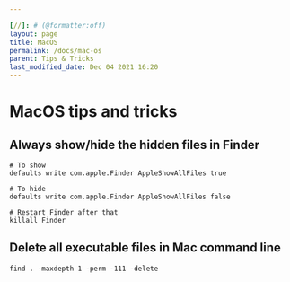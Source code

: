 ```yaml
---

[//]: # (@formatter:off)
layout: page
title: MacOS
permalink: /docs/mac-os
parent: Tips & Tricks
last_modified_date: Dec 04 2021 16:20
---
```


[//]: # (@formatter:on)

# MacOS tips and tricks

## Always show/hide the hidden files in Finder

```shell
# To show
defaults write com.apple.Finder AppleShowAllFiles true

# To hide
defaults write com.apple.Finder AppleShowAllFiles false

# Restart Finder after that
killall Finder
```

## Delete all executable files in Mac command line

```shell
find . -maxdepth 1 -perm -111 -delete
```
